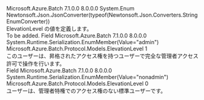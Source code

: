 <Type Name="ElevationLevel" FullName="Microsoft.Azure.Batch.Protocol.Models.ElevationLevel">
  <TypeSignature Language="C#" Value="public enum ElevationLevel" />
  <TypeSignature Language="ILAsm" Value=".class public auto ansi sealed ElevationLevel extends System.Enum" />
  <TypeSignature Language="DocId" Value="T:Microsoft.Azure.Batch.Protocol.Models.ElevationLevel" />
  <TypeSignature Language="VB.NET" Value="Public Enum ElevationLevel" />
  <TypeSignature Language="F#" Value="type ElevationLevel = " />
  <AssemblyInfo>
    <AssemblyName>Microsoft.Azure.Batch</AssemblyName>
    <AssemblyVersion>7.1.0.0</AssemblyVersion>
    <AssemblyVersion>8.0.0.0</AssemblyVersion>
  </AssemblyInfo>
  <Base>
    <BaseTypeName>System.Enum</BaseTypeName>
  </Base>
  <Attributes>
    <Attribute>
      <AttributeName>Newtonsoft.Json.JsonConverter(typeof(Newtonsoft.Json.Converters.StringEnumConverter))</AttributeName>
    </Attribute>
  </Attributes>
  <Docs>
    <summary>
            ElevationLevel の値を定義します。
            </summary>
    <remarks>To be added.</remarks>
  </Docs>
  <Members>
    <Member MemberName="Admin">
      <MemberSignature Language="C#" Value="Admin" />
      <MemberSignature Language="ILAsm" Value=".field public static literal valuetype Microsoft.Azure.Batch.Protocol.Models.ElevationLevel Admin = int32(1)" />
      <MemberSignature Language="DocId" Value="F:Microsoft.Azure.Batch.Protocol.Models.ElevationLevel.Admin" />
      <MemberSignature Language="VB.NET" Value="Admin" />
      <MemberSignature Language="F#" Value="Admin = 1" Usage="Microsoft.Azure.Batch.Protocol.Models.ElevationLevel.Admin" />
      <MemberType>Field</MemberType>
      <AssemblyInfo>
        <AssemblyName>Microsoft.Azure.Batch</AssemblyName>
        <AssemblyVersion>7.1.0.0</AssemblyVersion>
        <AssemblyVersion>8.0.0.0</AssemblyVersion>
      </AssemblyInfo>
      <Attributes>
        <Attribute>
          <AttributeName>System.Runtime.Serialization.EnumMember(Value="admin")</AttributeName>
        </Attribute>
      </Attributes>
      <ReturnValue>
        <ReturnType>Microsoft.Azure.Batch.Protocol.Models.ElevationLevel</ReturnType>
      </ReturnValue>
      <MemberValue>1</MemberValue>
      <Docs>
        <summary>
            このユーザーは、昇格されたアクセス権を持つユーザーで完全な管理者アクセス許可で操作を行います。
            </summary>
      </Docs>
    </Member>
    <Member MemberName="NonAdmin">
      <MemberSignature Language="C#" Value="NonAdmin" />
      <MemberSignature Language="ILAsm" Value=".field public static literal valuetype Microsoft.Azure.Batch.Protocol.Models.ElevationLevel NonAdmin = int32(0)" />
      <MemberSignature Language="DocId" Value="F:Microsoft.Azure.Batch.Protocol.Models.ElevationLevel.NonAdmin" />
      <MemberSignature Language="VB.NET" Value="NonAdmin" />
      <MemberSignature Language="F#" Value="NonAdmin = 0" Usage="Microsoft.Azure.Batch.Protocol.Models.ElevationLevel.NonAdmin" />
      <MemberType>Field</MemberType>
      <AssemblyInfo>
        <AssemblyName>Microsoft.Azure.Batch</AssemblyName>
        <AssemblyVersion>7.1.0.0</AssemblyVersion>
        <AssemblyVersion>8.0.0.0</AssemblyVersion>
      </AssemblyInfo>
      <Attributes>
        <Attribute>
          <AttributeName>System.Runtime.Serialization.EnumMember(Value="nonadmin")</AttributeName>
        </Attribute>
      </Attributes>
      <ReturnValue>
        <ReturnType>Microsoft.Azure.Batch.Protocol.Models.ElevationLevel</ReturnType>
      </ReturnValue>
      <MemberValue>0</MemberValue>
      <Docs>
        <summary>
            ユーザーは、管理者特権でのアクセス権のない標準ユーザーです。
            </summary>
      </Docs>
    </Member>
  </Members>
</Type>
